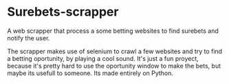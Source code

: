 # Surebets-scrapper
A web scrapper that process a some betting websites to find surebets and notify the user.

The scrapper makes use of selenium to crawl a few websites and try to find a betting oportunity, by playing a cool sound.
It's just a fun proyect, because it's pretty hard to use the oportunity window to make the bets, but maybe its usefull to someone.
Its made entirely on Python.
